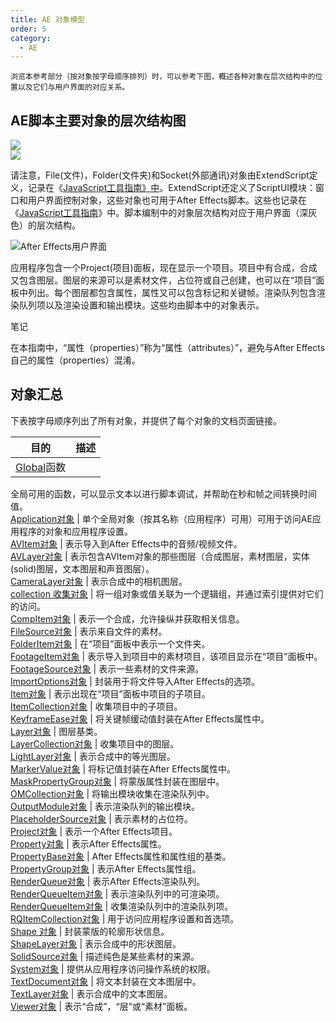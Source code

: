 ```yaml
---
title: AE 对象模型
order: 5
category:
  - AE
---
```

    浏览本参考部分（按对象按字母顺序排列）时，可以参考下图，概述各种对象在层次结构中的位置以及它们与用户界面的对应关系。

## AE脚本主要对象的层次结构图 #

![](https://mir.yuelili.com/wp-content/uploads/2021/07/1ae9650c46f14bb1310fa3b81fcccf99.png)  
![](https://mir.yuelili.com/wp-content/uploads/2021/07/5c3d5e676644ade2a14106a01e0e2b0d.png)

请注意，File(文件)，Folder(文件夹)和Socket(外部通讯)对象由ExtendScript定义，记录在《[JavaScript工具指南》中](http://estk.aenhancers.com/)。ExtendScript还定义了ScriptUI模块：窗口和用户界面控制对象，这些对象也可用于After
Effects脚本。这些也记录在《[JavaScript工具指南](http://estk.aenhancers.com/)》中。脚本编制中的对象层次结构对应于用户界面（深灰色）的层次结构。

![After Effects用户界面](https://mir.yuelili.com/wp-content/uploads/2021/07/3d4c924e25a07dda2e1f28769be5682c.png)

应用程序包含一个Project(项目)面板，现在显示一个项目。项目中有合成，合成又包含图层。图层的来源可以是素材文件，占位符或自己创建，也可以在“项目”面板中列出。每个图层都包含属性，属性又可以包含标记和关键帧。渲染队列包含渲染队列项以及渲染设置和输出模块。这些均由脚本中的对象表示。

笔记

在本指南中，“属性（properties）”称为“属性（attributes）”，避免与After Effects自己的属性（properties）混淆。

## **对象汇总** #

下表按字母顺序列出了所有对象，并提供了每个对象的文档页面链接。

目的 | 描述  
---|---  
[](https://ae-scripting.docsforadobe.dev/general/globals/#globals)[Global](https://ae-scripting.docsforadobe.dev/general/globals/#globals)函数 |
全局可用的函数，可以显示文本以进行脚本调试，并帮助在秒和帧之间转换时间值。  
[](https://ae-scripting.docsforadobe.dev/general/application/#application)[Application对象](https://ae-scripting.docsforadobe.dev/general/application/#application) |
单个全局对象（按其名称（应用程序）可用）可用于访问AE应用程序的对象和应用程序设置。  
[AVItem对象](https://ae-scripting.docsforadobe.dev/items/avitem/#avitem) |
表示导入到After Effects中的音频/视频文件。  
[AVLayer对象](https://ae-scripting.docsforadobe.dev/layers/avlayer/#avlayer) |
表示包含AVItem对象的那些图层（合成图层，素材图层，实体(solid)图层，文本图层和声音图层）。  
[CameraLayer对象](https://ae-scripting.docsforadobe.dev/layers/cameralayer/#cameralayer) | 表示合成中的相机图层。  
[collection 收集对象](https://ae-scripting.docsforadobe.dev/other/collection/#collection) |
将一组对象或值关联为一个逻辑组，并通过索引提供对它们的访问。  
[CompItem对象](https://ae-scripting.docsforadobe.dev/items/compitem/#compitem) |
表示一个合成，允许操纵并获取相关信息。  
[FileSource对象](https://ae-scripting.docsforadobe.dev/sources/filesource/#filesource) | 表示来自文件的素材。  
[FolderItem对象](https://ae-scripting.docsforadobe.dev/items/folderitem/#folderitem) | 在“项目”面板中表示一个文件夹。  
[FootageItem对象](https://ae-scripting.docsforadobe.dev/items/footageitem/#footageitem) |
表示导入到项目中的素材项目，该项目显示在“项目”面板中。  
[FootageSource对象](https://ae-scripting.docsforadobe.dev/sources/footagesource/#footagesource) |
表示一些素材的文件来源。  
[ImportOptions对象](https://ae-scripting.docsforadobe.dev/other/importoptions/#importoptions) |
封装用于将文件导入After Effects的选项。  
[](https://ae-scripting.docsforadobe.dev/items/item/#item)[Item对象](https://ae-scripting.docsforadobe.dev/items/item/#item) | 表示出现在“项目”面板中项目的子项目。  
[ItemCollection对象](https://ae-scripting.docsforadobe.dev/items/itemcollection/#itemcollection) | 收集项目中的子项目。  
[KeyframeEase对象](https://ae-scripting.docsforadobe.dev/other/keyframeease/#keyframeease) | 将关键帧缓动值封装在After
Effects属性中。  
[](https://ae-scripting.docsforadobe.dev/layers/layer/#layer)[Layer对象](https://ae-scripting.docsforadobe.dev/layers/layer/#layer) | 图层基类。  
[LayerCollection对象](https://ae-scripting.docsforadobe.dev/layers/layercollection/#layercollection) |
收集项目中的图层。  
[LightLayer对象](https://ae-scripting.docsforadobe.dev/layers/lightlayer/#lightlayer) | 表示合成中的等光图层。  
[MarkerValue对象](https://ae-scripting.docsforadobe.dev/other/markervalue/#markervalue) | 将标记值封装在After
Effects属性中。  
[MaskPropertyGroup对象](https://ae-scripting.docsforadobe.dev/properties/maskpropertygroup/#maskpropertygroup) |
将蒙版属性封装在图层中。  
[OMCollection对象](https://ae-scripting.docsforadobe.dev/renderqueue/omcollection/#omcollection) |
将输出模块收集在渲染队列中。  
[OutputModule对象](https://ae-scripting.docsforadobe.dev/renderqueue/outputmodule/#outputmodule) |
表示渲染队列的输出模块。  
[PlaceholderSource对象](https://ae-scripting.docsforadobe.dev/sources/placeholdersource/#placeholdersource) |
表示素材的占位符。  
[](https://ae-scripting.docsforadobe.dev/general/project/#project)[Project对象](https://ae-scripting.docsforadobe.dev/general/project/#project) | 表示一个After Effects项目。  
[](https://ae-scripting.docsforadobe.dev/properties/property/#property)[Property对象](https://ae-scripting.docsforadobe.dev/properties/property/#property) | 表示After Effects属性。  
[PropertyBase对象](https://ae-scripting.docsforadobe.dev/properties/propertybase/#propertybase) | After
Effects属性和属性组的基类。  
[PropertyGroup对象](https://ae-scripting.docsforadobe.dev/properties/propertygroup/#propertygroup) | 表示After
Effects属性组。  
[RenderQueue对象](https://ae-scripting.docsforadobe.dev/renderqueue/renderqueue/#renderqueue) | 表示After
Effects渲染队列。  
[RenderQueueItem对象](https://ae-scripting.docsforadobe.dev/renderqueue/renderqueueitem/#renderqueueitem) |
表示渲染队列中的可渲染项。  
[RenderQueueItem对象](https://ae-scripting.docsforadobe.dev/renderqueue/renderqueueitem/#renderqueueitem) |
收集渲染队列中的渲染队列项。  
[RQItemCollection对象](https://ae-scripting.docsforadobe.dev/renderqueue/rqitemcollection/#rqitemcollection) |
用于访问应用程序设置和首选项。  
[Shape 对象](https://ae-scripting.docsforadobe.dev/other/shape/#shape) |
封装蒙版的轮廓形状信息。  
[ShapeLayer对象](https://ae-scripting.docsforadobe.dev/layers/shapelayer/#shapelayer) | 表示合成中的形状图层。  
[SolidSource对象](https://ae-scripting.docsforadobe.dev/sources/solidsource/#solidsource) | 描述纯色是某些素材的来源。  
[](https://ae-scripting.docsforadobe.dev/general/system/#system)[System对象](https://ae-scripting.docsforadobe.dev/general/system/#system) | 提供从应用程序访问操作系统的权限。  
[TextDocument对象](https://ae-scripting.docsforadobe.dev/other/textdocument/#textdocument) | 将文本封装在文本图层中。  
[TextLayer对象](https://ae-scripting.docsforadobe.dev/layers/textlayer/#textlayer) | 表示合成中的文本图层。  
[](https://ae-scripting.docsforadobe.dev/other/viewer/#viewer)[Viewer对象](https://ae-scripting.docsforadobe.dev/other/viewer/#viewer) | 表示“合成”，“层”或“素材”面板。

